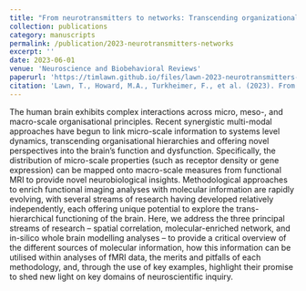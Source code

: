 ```yaml
---
title: "From neurotransmitters to networks: Transcending organizational hierarchies with molecular-informed functional imaging"
collection: publications
category: manuscripts
permalink: /publication/2023-neurotransmitters-networks
excerpt: ''
date: 2023-06-01
venue: 'Neuroscience and Biobehavioral Reviews'
paperurl: 'https://timlawn.github.io/files/lawn-2023-neurotransmitters-to-networks.pdf'
citation: 'Lawn, T., Howard, M.A., Turkheimer, F., et al. (2023). From neurotransmitters to networks: Transcending organizational hierarchies with molecular-informed functional imaging. <i>Neuroscience and Biobehavioral Reviews</i>.'
---
```


The human brain exhibits complex interactions across micro, meso-, and macro-scale organisational principles. Recent synergistic multi-modal approaches have begun to link micro-scale information to systems level dynamics, transcending organisational hierarchies and offering novel perspectives into the brain’s function and dysfunction. Specifically, the distribution of micro-scale properties (such as receptor density or gene expression) can be mapped onto macro-scale measures from functional MRI to provide novel neurobiological insights. Methodological approaches to enrich functional imaging analyses with molecular information are rapidly evolving, with several streams of research having developed relatively independently, each offering unique potential to explore the trans-hierarchical functioning of the brain. Here, we address the three principal streams of research – spatial correlation, molecular-enriched network, and in-silico whole brain modelling analyses – to provide a critical overview of the different sources of molecular information, how this information can be utilised within analyses of fMRI data, the merits and pitfalls of each methodology, and, through the use of key examples, highlight their promise to shed new light on key domains of neuroscientific inquiry.
